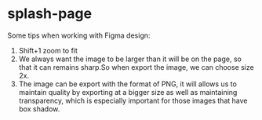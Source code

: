# splash-page
Some tips when working with Figma design:
1. Shift+1 zoom to fit
2. We always want the image to be larger than it will be on the page, so that it can remains sharp.So when export the image, we can choose size 2x.
3. The image can be export with the format of PNG, it will allows us to maintain quality by exporting at a bigger size as well as maintaining transparency, which is especially important for those images that have box shadow.
